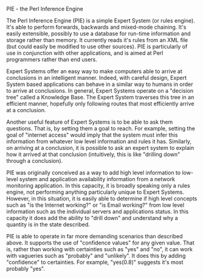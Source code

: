 PIE - the Perl Inference Engine

The Perl Inference Engine (PIE) is a simple Expert System (or rules engine). It's able to perform forwards, backwards and mixed-mode chaining. It's easily extensible, possibly to use a database for run-time information and storage rather than memory. It currently reads it's rules from an XML file (but could easily be modified to use other sources). PIE is particularly of use in conjunction with other applications, and is aimed at Perl programmers rather than end users.

Expert Systems offer an easy way to make computers able to arrive at conclusions in an intelligent manner. Indeed, with careful design, Expert System based applications can behave in a similar way to humans in order to arrive at conclusions. In general, Expert Systems operate on a "decision tree" called a Knowledge Base. The Expert System traverses this tree in an efficient manner, hopefully only following routes that most efficiently arrive at a conclusion.

Another useful feature of Expert Systems is to be able to ask them questions. That is, by setting them a goal to reach. For example, setting the goal of "internet access" would imply that the system must infer this information from whatever low level information and rules it has. Similarly, on arriving at a conclusion, it is possible to ask an expert system to explain how it arrived at that conclusion (intuitively, this is like "drilling down" through a conclusion).

PIE was originally conceived as a way to add high level information to low-level system and application availability information from a network monitoring application. In this capacity, it is broadly speaking only a rules engine, not performing anything particularly unique to Expert Systems. However, in this situation, it is easily able to determine if high level concepts such as "is the Internet working?" or "is Email working?" from low level information such as the individual servers and applications status. In this capacity it does add the ability to "drill down" and understand why a quantity is in the state described.

PIE is able to operate in far more demanding scenarios than described above. It supports the use of "confidence values" for any given value. That is, rather than working with certainties such as "yes" and "no", it can work with vagueries such as "probably" and "unlikely". It does this by adding "confidence" to certainties. For example, "yes(0.8)" suggests it's most probably "yes".

